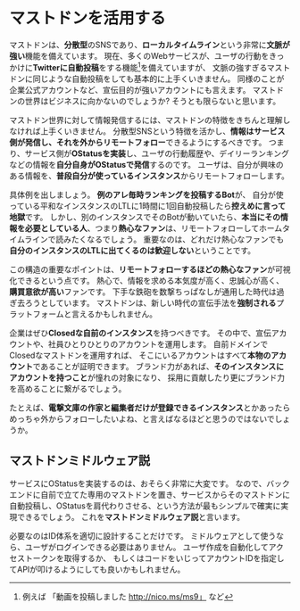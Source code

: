 # マストドンを活用する

マストドンは、**分散型**のSNSであり、**ローカルタイムライン**という非常に**文脈が強い**機能を備えています。
現在、多くのWebサービスが、ユーザの行動をきっかけに**Twitterに自動投稿**をする機能[^1]を備えていますが、
文脈の強すぎるマストドンに同じような自動投稿をしても基本的に上手くいきません。
同様のことが企業公式アカウントなど、宣伝目的が強いアカウントにも言えます。
マストドンの世界はビジネスに向かないのでしょうか?
そうとも限らないと思います。

マストドン世界に対して情報発信するには、マストドンの特徴をきちんと理解しなければ上手くいきません。
分散型SNSという特徴を活かし、**情報はサービス側が発信し、それを外からリモートフォロー**できるようにするべきです。
つまり、サービス側が**OStatusを実装**し、ユーザの行動履歴や、デイリーランキングなどの情報を**自分自身がOStatusで発信**するのです。
ユーザは、自分が興味のある情報を、**普段自分が使っているインスタンス**からリモートフォローします。

具体例を出しましょう。
**例のアレ毎時ランキングを投稿するBot**が、
自分が使っている平和なインスタンスのLTLに1時間に1回自動投稿したら**控えめに言って地獄**です。
しかし、別のインスタンスでそのBotが動いていたら、**本当にその情報を必要としている人**、つまり**熱心なファン**は、リモートフォローしてホームタイムラインで読みたくなるでしょう。
重要なのは、どれだけ熱心なファンでも**自分のインスタンスのLTLに出てくるのは歓迎しない**ということです。

この構造の重要なポイントは、**リモートフォローするほどの熱心なファン**が可視化できるという点です。
熱心で、情報を求める本気度が高く、忠誠心が高く、**購買意欲が高い**ファンです。
下手な鉄砲を数撃ちっぱなしが通用した時代は過ぎ去ろうとしています。
マストドンは、新しい時代の宣伝手法を**強制される**プラットフォームと言えるかもしれません。

企業はぜひ**Closedな自前のインスタンス**を持つべきです。
その中で、宣伝アカウントや、社員ひとりひとりのアカウントを運用します。
自前ドメインでClosedなマストドンを運用すれば、
そこにいるアカウントはすべて**本物のアカウント**であることが証明できます。
ブランド力があれば、**そのインスタンスにアカウントを持つこと**が憧れの対象になり、
採用に貢献したり更にブランド力を高めることに繋がるでしょう。

たとえば、**電撃文庫の作家と編集者だけが登録できるインスタンス**とかあったらめっちゃ外からフォローしたいよね、と言えばなるほどと思うのではないでしょうか。

## マストドンミドルウェア説

サービスにOStatusを実装するのは、おそらく非常に大変です。
なので、バックエンドに自前で立てた専用のマストドンを置き、サービスからそのマストドンに自動投稿し、OStatusを肩代わりさせる、という方法が最もシンプルで確実に実現できるでしょう。
これを**マストドンミドルウェア説**と言います。

必要なのはID体系を適切に設計することだけです。
ミドルウェアとして使うなら、ユーザがログインできる必要はありません。
ユーザ作成を自動化してアクセストークンを取得するか、
もしくはコードをいじってアカウントIDを指定してAPIが叩けるようにしても良いかもしれません。

[^1]: 例えば 「動画を投稿しました http://nico.ms/ms9」 など
